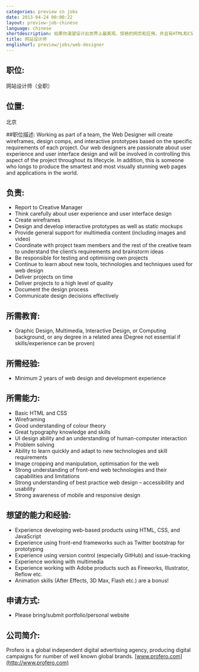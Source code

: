 ```yaml
---
categories: preview cn jobs
date: 2013-04-24 00:00:22
layout: preview-job-chinese
language: chinese
shortdescription: 如果你渴望设计出世界上最美观、惊艳的网页和应用，并且有HTML和CSS的基础，那么就快加入我们吧！
title: 网站设计师
englishurl: preview/jobs/web-designer
---
```


## 职位:
网站设计师（全职）

## 位置:
北京

##职位描述: 
Working as part of a team, the Web Designer will create wireframes, design comps, and interactive prototypes based on the specific requirements of each project. Our web designers are passionate about user experience and user interface design and will be involved in controlling this aspect of the project throughout its lifecycle. In addition, this is someone who longs to produce the smartest and most visually stunning web pages and applications in the world.

## 负责:
* Report to Creative Manager
* Think carefully about user experience and user interface design
* Create wireframes
* Design and develop interactive prototypes as well as static mockups
* Provide general support for multimedia content (including images and video)
* Coordinate with project team members and the rest of the creative team to understand the client’s requirements and brainstorm ideas
* Be responsible for testing and optimising own projects
* Continue to learn about new tools, technologies and techniques used for web design
* Deliver projects on time
* Deliver projects to a high level of quality
* Document the design process
* Communicate design decisions effectively

## 所需教育:
* Graphic Design, Multimedia, Interactive Design, or Computing background, or any degree in a related area (Degree not essential if skills/experience can be proven)

## 所需经验:
* Minimum 2 years of web design and development experience

## 所需能力:
* Basic HTML and CSS
* Wireframing
* Good understanding of colour theory
* Great typography knowledge and skills
* UI design ability and an understanding of human-computer interaction
* Problem solving
* Ability to learn quickly and adapt to new technologies and skill requirements
* Image cropping and manipulation, optimisation for the web
* Strong understanding of front-end web technologies and their capabilities and limitations
* Strong understanding of best practice web design – accessibility and usability
* Strong awareness of mobile and responsive design

## 想望的能力和经验:
* Experience developing web-based products using HTML, CSS, and JavaScript
* Experience using front-end frameworks such as Twitter bootstrap for prototyping
* Experience using version control (especially GitHub) and issue-tracking
* Experience working with multimedia
* Experience working with Adobe products such as Fireworks, Illustrator, Reflow etc.
* Animation skills (After Effects, 3D Max, Flash etc.) are a bonus!

## 申请方式:
* Please bring/submit portfolio/personal website

## 公司简介:
Profero is a global independent digital advertising agency, producing digital campaigns for number of well known global brands.
[www.profero.com](http://www.profero.com)